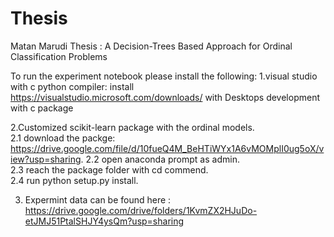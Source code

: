# Thesis
Matan Marudi Thesis : A Decision-Trees Based Approach for Ordinal Classification Problems

To run the experiment notebook please install the following: 
1.visual studio with c python compiler:
  install https://visualstudio.microsoft.com/downloads/ with Desktops development with c package 

2.Customized scikit-learn package with the ordinal models.  
  2.1 download the packge:  https://drive.google.com/file/d/10fueQ4M_BeHTiWYx1A6vMOMplI0ug5oX/view?usp=sharing. 
  2.2 open anaconda prompt as admin.  
  2.3 reach the package folder with cd commend.  
  2.4 run python setup.py install. 
  
3. Expermint data can be found here :  https://drive.google.com/drive/folders/1KvmZX2HJuDo-etJMJ51PtalSHJY4ysQm?usp=sharing

